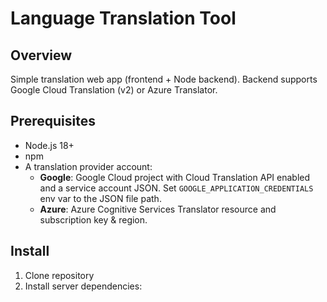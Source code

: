 # Language Translation Tool

## Overview
Simple translation web app (frontend + Node backend). Backend supports Google Cloud Translation (v2) or Azure Translator.

## Prerequisites
- Node.js 18+
- npm
- A translation provider account:
  - **Google**: Google Cloud project with Cloud Translation API enabled and a service account JSON. Set `GOOGLE_APPLICATION_CREDENTIALS` env var to the JSON file path.
  - **Azure**: Azure Cognitive Services Translator resource and subscription key & region.

## Install
1. Clone repository
2. Install server dependencies:
